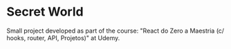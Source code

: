 # Secret World

Small project developed as part of the course: "React do Zero a Maestria (c/ hooks, router, API, Projetos)" at Udemy.
